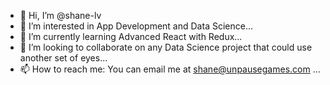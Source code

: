 - 👋 Hi, I’m @shane-lv
- 👀 I’m interested in App Development and Data Science...
- 🌱 I’m currently learning Advanced React with Redux...
- 💞️ I’m looking to collaborate on any Data Science project that could use another set of eyes...
- 📫 How to reach me:  You can email me at shane@unpausegames.com ...

<!---
shane-lv/shane-lv is a ✨ special ✨ repository because its `README.md` (this file) appears on your GitHub profile.
You can click the Preview link to take a look at your changes.
--->

